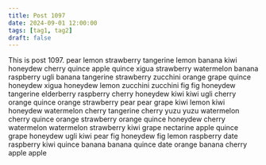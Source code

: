 ```yaml
---
title: Post 1097
date: 2024-09-01 12:00:00
tags: [tag1, tag2]
draft: false
---
```

This is post 1097.
pear
lemon
strawberry
tangerine
lemon
banana
kiwi
honeydew
cherry
quince
apple
quince
xigua
strawberry
watermelon
banana
raspberry
ugli
banana
tangerine
strawberry
zucchini
orange
grape
quince
honeydew
xigua
honeydew
lemon
zucchini
zucchini
fig
fig
honeydew
tangerine
elderberry
raspberry
cherry
honeydew
kiwi
kiwi
ugli
cherry
orange
quince
orange
strawberry
pear
pear
grape
kiwi
lemon
kiwi
honeydew
watermelon
cherry
tangerine
cherry
yuzu
yuzu
watermelon
cherry
quince
orange
strawberry
orange
quince
honeydew
cherry
watermelon
watermelon
strawberry
kiwi
grape
nectarine
apple
quince
grape
honeydew
ugli
kiwi
pear
fig
honeydew
fig
lemon
raspberry
date
raspberry
kiwi
quince
banana
banana
quince
date
orange
banana
cherry
apple
apple
